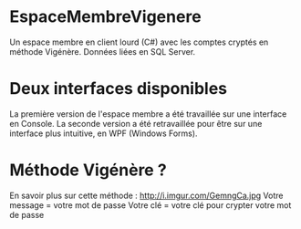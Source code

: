 # EspaceMembreVigenere
Un espace membre en client lourd (C#) avec les comptes cryptés en méthode Vigénère. Données liées en SQL Server.

# Deux interfaces disponibles
La première version de l'espace membre a été travaillée sur une interface en Console.
La seconde version a été retravaillée pour être sur une interface plus intuitive, en WPF (Windows Forms).

# Méthode Vigénère ?
En savoir plus sur cette méthode : http://i.imgur.com/GemngCa.jpg
Votre message = votre mot de passe
Votre clé = votre clé pour crypter votre mot de passe
